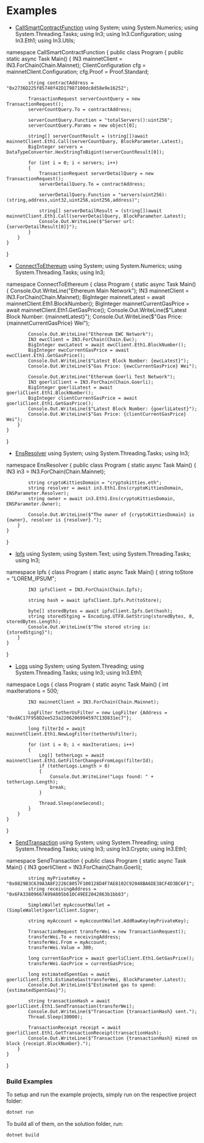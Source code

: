 # Examples


-  [CallSmartContractFunction](./CallSmartContractFunction//CallSmartContractFunction/Program.cs)
using System;
using System.Numerics;
using System.Threading.Tasks;
using In3;
using In3.Configuration;
using In3.Eth1;
using In3.Utils;

namespace CallSmartContractFunction
{
    public class Program
    {
        public static async Task Main()
        {
            IN3 mainnetClient = IN3.ForChain(Chain.Mainnet);
            ClientConfiguration cfg = mainnetClient.Configuration;
            cfg.Proof = Proof.Standard;

            string contractAddress = "0x2736D225f85740f42D17987100dc8d58e9e16252";

            TransactionRequest serverCountQuery = new TransactionRequest();
            serverCountQuery.To = contractAddress;

            serverCountQuery.Function = "totalServers():uint256";
            serverCountQuery.Params = new object[0];

            string[] serverCountResult = (string[])await mainnetClient.Eth1.Call(serverCountQuery, BlockParameter.Latest);
            BigInteger servers = DataTypeConverter.HexStringToBigint(serverCountResult[0]);

            for (int i = 0; i < servers; i++)
            {
                TransactionRequest serverDetailQuery = new TransactionRequest();
                serverDetailQuery.To = contractAddress;

                serverDetailQuery.Function = "servers(uint256):(string,address,uint32,uint256,uint256,address)";

                string[] serverDetailResult = (string[])await mainnetClient.Eth1.Call(serverDetailQuery, BlockParameter.Latest);
                Console.Out.WriteLine($"Server url: {serverDetailResult[0]}");
            }
        }
    }
}

-  [ConnectToEthereum](./ConnectToEthereum//ConnectToEthereum/Program.cs)
using System;
using System.Numerics;
using System.Threading.Tasks;
using In3;

namespace ConnectToEthereum
{
    class Program
    {
        static async Task Main()
        {
            Console.Out.WriteLine("Ethereum Main Network");
            IN3 mainnetClient = IN3.ForChain(Chain.Mainnet);
            BigInteger mainnetLatest = await mainnetClient.Eth1.BlockNumber();
            BigInteger mainnetCurrentGasPrice = await mainnetClient.Eth1.GetGasPrice();
            Console.Out.WriteLine($"Latest Block Number: {mainnetLatest}");
            Console.Out.WriteLine($"Gas Price: {mainnetCurrentGasPrice} Wei");

            Console.Out.WriteLine("Ethereum EWC Network");
            IN3 ewcClient = IN3.ForChain(Chain.Ewc);
            BigInteger ewcLatest = await ewcClient.Eth1.BlockNumber();
            BigInteger ewcCurrentGasPrice = await ewcClient.Eth1.GetGasPrice();
            Console.Out.WriteLine($"Latest Block Number: {ewcLatest}");
            Console.Out.WriteLine($"Gas Price: {ewcCurrentGasPrice} Wei");

            Console.Out.WriteLine("Ethereum Goerli Test Network");
            IN3 goerliClient = IN3.ForChain(Chain.Goerli);
            BigInteger goerliLatest = await goerliClient.Eth1.BlockNumber();
            BigInteger clientCurrentGasPrice = await goerliClient.Eth1.GetGasPrice();
            Console.Out.WriteLine($"Latest Block Number: {goerliLatest}");
            Console.Out.WriteLine($"Gas Price: {clientCurrentGasPrice} Wei");
        }
    }
}

-  [EnsResolver](./EnsResolver//EnsResolver/Program.cs)
using System;
using System.Threading.Tasks;
using In3;

namespace EnsResolver
{
    public class Program
    {
        static async Task Main()
        {
            IN3 in3 = IN3.ForChain(Chain.Mainnet);

            string cryptoKittiesDomain = "cryptokitties.eth";
            string resolver = await in3.Eth1.Ens(cryptoKittiesDomain, ENSParameter.Resolver);
            string owner = await in3.Eth1.Ens(cryptoKittiesDomain, ENSParameter.Owner);

            Console.Out.WriteLine($"The owner of {cryptoKittiesDomain} is {owner}, resolver is {resolver}.");
        }
    }
}

-  [Ipfs](./Ipfs//Ipfs/Program.cs)
﻿using System;
using System.Text;
using System.Threading.Tasks;
using In3;

namespace Ipfs
{
    class Program
    {
        static async Task Main()
        {
            string toStore = "LOREM_IPSUM";

            IN3 ipfsClient = IN3.ForChain(Chain.Ipfs);

            string hash = await ipfsClient.Ipfs.Put(toStore);

            byte[] storedBytes = await ipfsClient.Ipfs.Get(hash);
            string storedStging = Encoding.UTF8.GetString(storedBytes, 0, storedBytes.Length);
            Console.Out.WriteLine($"The stored string is: {storedStging}");
        }
    }
}

-  [Logs](./Logs//Logs/Program.cs)
﻿using System;
using System.Threading;
using System.Threading.Tasks;
using In3;
using In3.Eth1;

namespace Logs
{
    class Program
    {
        static async Task Main()
        {
            int maxIterations = 500;

            IN3 mainnetClient = IN3.ForChain(Chain.Mainnet);

            LogFilter tetherUsFilter = new LogFilter {Address = "0xdAC17F958D2ee523a2206206994597C13D831ec7"};

            long filterId = await mainnetClient.Eth1.NewLogFilter(tetherUsFilter);

            for (int i = 0; i < maxIterations; i++)
            {
                Log[] tetherLogs = await mainnetClient.Eth1.GetFilterChangesFromLogs(filterId);
                if (tetherLogs.Length > 0)
                {
                    Console.Out.WriteLine("Logs found: " + tetherLogs.Length);
                    break;
                }

                Thread.Sleep(oneSecond);
            }
        }
    }
}

-  [SendTransaction](./SendTransaction//SendTransaction/Program.cs)
using System;
using System.Threading;
using System.Threading.Tasks;
using In3;
using In3.Crypto;
using In3.Eth1;

namespace SendTransaction
{
    public class Program
    {
        static async Task Main()
        {
            IN3 goerliClient = IN3.ForChain(Chain.Goerli);

            string myPrivateKey = "0x0829B3C639A3A8F2226C8057F100128D4F7AE8102C92048BA6DE38CF4D3BC6F1";
            string receivingAddress = "0x6FA33809667A99A805b610C49EE2042863b1bb83";

            SimpleWallet myAccountWallet = (SimpleWallet)goerliClient.Signer;

            string myAccount = myAccountWallet.AddRawKey(myPrivateKey);

            TransactionRequest transferWei = new TransactionRequest();
            transferWei.To = receivingAddress;
            transferWei.From = myAccount;
            transferWei.Value = 300;

            long currentGasPrice = await goerliClient.Eth1.GetGasPrice();
            transferWei.GasPrice = currentGasPrice;

            long estimatedSpentGas = await goerliClient.Eth1.EstimateGas(transferWei, BlockParameter.Latest);
            Console.Out.WriteLine($"Estimated gas to spend: {estimatedSpentGas}");

            string transactionHash = await goerliClient.Eth1.SendTransaction(transferWei);
            Console.Out.WriteLine($"Transaction {transactionHash} sent.");
            Thread.Sleep(30000);

            TransactionReceipt receipt = await goerliClient.Eth1.GetTransactionReceipt(transactionHash);
            Console.Out.WriteLine($"Transaction {transactionHash} mined on block {receipt.BlockNumber}.");
        }
    }
}
### Build Examples


To setup and run the example projects, simply run on the respective project folder:

```sh
dotnet run
```

To build all of them, on the solution folder, run:

```sh
dotnet build
```

